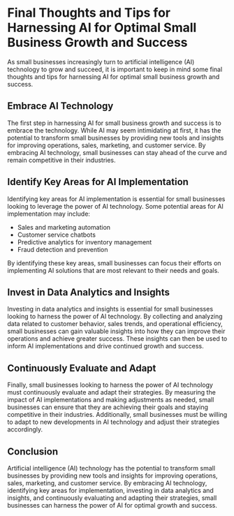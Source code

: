 Final Thoughts and Tips for Harnessing AI for Optimal Small Business Growth and Success
==============================================================================================================

As small businesses increasingly turn to artificial intelligence (AI) technology to grow and succeed, it is important to keep in mind some final thoughts and tips for harnessing AI for optimal small business growth and success.

Embrace AI Technology
---------------------

The first step in harnessing AI for small business growth and success is to embrace the technology. While AI may seem intimidating at first, it has the potential to transform small businesses by providing new tools and insights for improving operations, sales, marketing, and customer service. By embracing AI technology, small businesses can stay ahead of the curve and remain competitive in their industries.

Identify Key Areas for AI Implementation
----------------------------------------

Identifying key areas for AI implementation is essential for small businesses looking to leverage the power of AI technology. Some potential areas for AI implementation may include:

* Sales and marketing automation
* Customer service chatbots
* Predictive analytics for inventory management
* Fraud detection and prevention

By identifying these key areas, small businesses can focus their efforts on implementing AI solutions that are most relevant to their needs and goals.

Invest in Data Analytics and Insights
-------------------------------------

Investing in data analytics and insights is essential for small businesses looking to harness the power of AI technology. By collecting and analyzing data related to customer behavior, sales trends, and operational efficiency, small businesses can gain valuable insights into how they can improve their operations and achieve greater success. These insights can then be used to inform AI implementations and drive continued growth and success.

Continuously Evaluate and Adapt
-------------------------------

Finally, small businesses looking to harness the power of AI technology must continuously evaluate and adapt their strategies. By measuring the impact of AI implementations and making adjustments as needed, small businesses can ensure that they are achieving their goals and staying competitive in their industries. Additionally, small businesses must be willing to adapt to new developments in AI technology and adjust their strategies accordingly.

Conclusion
----------

Artificial intelligence (AI) technology has the potential to transform small businesses by providing new tools and insights for improving operations, sales, marketing, and customer service. By embracing AI technology, identifying key areas for implementation, investing in data analytics and insights, and continuously evaluating and adapting their strategies, small businesses can harness the power of AI for optimal growth and success.
